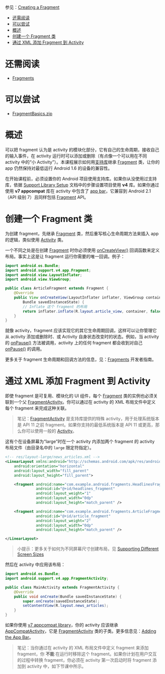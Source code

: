 参见：[Creating a Fragment](https://developer.android.com/training/basics/fragments/creating.html)

- [还需阅读](#%E8%BF%98%E9%9C%80%E9%98%85%E8%AF%BB)
- [可以尝试](#%E5%8F%AF%E4%BB%A5%E5%B0%9D%E8%AF%95)
- [概述](#%E6%A6%82%E8%BF%B0)
- [创建一个 Fragment 类](#%E5%88%9B%E5%BB%BA%E4%B8%80%E4%B8%AA-fragment-%E7%B1%BB)
- [通过 XML 添加 Fragment 到 Activity](#%E9%80%9A%E8%BF%87-xml-%E6%B7%BB%E5%8A%A0-fragment-%E5%88%B0-activity)

# 还需阅读
- [Fragments](https://developer.android.com/guide/components/fragments.html)

# 可以尝试
- [FragmentBasics.zip](Sample/FragmentBasics.zip)

# 概述
可以把 fragment 认为是 activity 的模块化部分，它有自己的生命周期，接收自己的输入事件，在 activity 运行时可以添加或删除（有点像一个可以用在不同 activity 中的“小 Activity”）。本课程展示如何用[支持库](https://developer.android.com/tools/support-library/index.html)继承 [Fragment](https://developer.android.com/reference/android/support/v4/app/Fragment.html) 类，让你的 app 仍然保持对最低运行 Android 1.6 的设备的兼容性。

在开始课程前，必须设置你的 Android 项目使用支持库。如果你从没使用过支持库，依据 [Support Library Setup](https://developer.android.com/tools/support-library/setup.html) 文档中的步骤设置项目使用 **v4** 库。如果你通过使用 **v7 appcompat** 库在 activity 中包含了 [app bar](https://developer.android.com/training/appbar/index.html)，它兼容到 Android 2.1（API 级别 7）且同样包括 [Fragment](https://developer.android.com/reference/android/support/v4/app/Fragment.html) API。

# 创建一个 Fragment 类
为创建 fragment，先继承 [Fragment](https://developer.android.com/reference/android/support/v4/app/Fragment.html) 类，然后重写核心生命周期方法来插入 app 的逻辑，类似使用 [Activity](https://developer.android.com/reference/android/app/Activity.html) 类。

一个不同之处是在创建 [Fragment](https://developer.android.com/reference/android/support/v4/app/Fragment.html) 时你必须使用 [onCreateView()](https://developer.android.com/reference/android/support/v4/app/Fragment.html#onCreateView(android.view.LayoutInflater,android.view.ViewGroup,android.os.Bundle)) 回调函数来定义布局。事实上这是让 fragment 运行你需要的唯一回调。例子：
```java
import android.os.Bundle;
import android.support.v4.app.Fragment;
import android.view.LayoutInflater;
import android.view.ViewGroup;

public class ArticleFragment extends Fragment {
    @Override
    public View onCreateView(LayoutInflater inflater, ViewGroup container,
        Bundle savedInstanceState) {
        // Inflate 这个 fragment 的布局
        return inflater.inflate(R.layout.article_view, container, false);
    }
}
```

就像 activity，fragment 应该实现它的其它生命周期回调，这样可以让你管理它从 activity 添加或删除时、或 Activity 自身状态改变时的状态。例如，当 activity 的 [onPause()](https://developer.android.com/reference/android/app/Activity.html#onPause()) 方法被调用，activity 上的任何 fragment 都会收到对自己 [onPause()](https://developer.android.com/reference/android/support/v4/app/Fragment.html#onPause()) 的调用。

更多关于 fragment 生命周期和回调方法的信息，见：[Fragments](https://developer.android.com/guide/components/fragments.html) 开发者指南。

# 通过 XML 添加 Fragment 到 Activity

即使 fragment 是可复用、模块化的 UI 组件，每个 [Fragment](https://developer.android.com/reference/android/support/v4/app/Fragment.html) 类的实例也必须关联到一个父 [FragmentActivity](https://developer.android.com/reference/android/support/v4/app/FragmentActivity.html)。你可以通过在 activity 的 XML 布局文件中定义每个 fragment 来完成这种关联。

> 笔记：[FragmentActivity](https://developer.android.com/reference/android/support/v4/app/FragmentActivity.html) 是支持库提供的特殊 activity，用于处理系统版本是 API 11 之前 fragment。如果你支持的最低系统版本是 API 11 或更高，那么你可以使用一般的 [Activity](https://developer.android.com/reference/android/app/Activity.html)。

这有个在设备屏幕为“large”时在一个 activity 内添加两个 fragment 的 activity 布局文件（由目录名中的 `large` 限定符指定）。

```xml
<!-- res/layout-large/news_articles.xml -->
<LinearLayout xmlns:android="http://schemas.android.com/apk/res/android"
    android:orientation="horizontal"
    android:layout_width="fill_parent"
    android:layout_height="fill_parent">

    <fragment android:name="com.example.android.fragments.HeadlinesFragment"
              android:id="@+id/headlines_fragment"
              android:layout_weight="1"
              android:layout_width="0dp"
              android:layout_height="match_parent" />

    <fragment android:name="com.example.android.fragments.ArticleFragment"
              android:id="@+id/article_fragment"
              android:layout_weight="2"
              android:layout_width="0dp"
              android:layout_height="match_parent" />

</LinearLayout>
```
> 小提示：更多关于如何为不同屏幕尺寸创建布局，见 [Supporting Different Screen Sizes](https://developer.android.com/training/multiscreen/screensizes.html)

然后在 activity 中应用该布局：
```java
import android.os.Bundle;
import android.support.v4.app.FragmentActivity;

public class MainActivity extends FragmentActivity {
    @Override
    public void onCreate(Bundle savedInstanceState) {
        super.onCreate(savedInstanceState);
        setContentView(R.layout.news_articles);
    }
}
```

如果你使用 [v7 appcompat library](https://developer.android.com/tools/support-library/features.html#v7-appcompat)，你的 activity 应该继承 [AppCompatActivity](https://developer.android.com/reference/android/support/v7/app/AppCompatActivity.html)，它是 [FragmentActivity](https://developer.android.com/reference/android/support/v4/app/FragmentActivity.html) 类的子类。更多信息见：[Adding the App Bar](https://developer.android.com/training/appbar/index.html)。

> 笔记：当你通过在 activity 的 XML 布局文件中定义 fragment 来添加 fragment，你 **不能** 在运行时移除这个 fragment。如果你计划在用户交互的过程中转换 fragment，你必须在 activity 第一次启动时将 fragment 添加到 activity 中，如下节课中所示。
